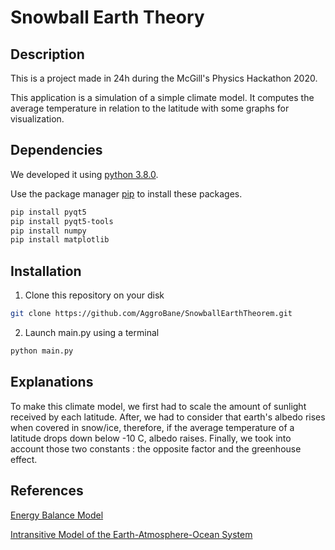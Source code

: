 # Snowball Earth Theory

## Description

This is a project made in 24h during the McGill's Physics Hackathon 2020. 

This application is a simulation of a simple climate model. It computes the average temperature in relation to the latitude with some graphs for visualization.

## Dependencies

We developed it using [python 3.8.0](https://www.python.org/downloads/release/python-380/).

Use the package manager [pip](https://pip.pypa.io/en/stable/) to install these packages.

```bash
pip install pyqt5
pip install pyqt5-tools
pip install numpy
pip install matplotlib
```

## Installation

1. Clone this repository on your disk
```bash
git clone https://github.com/AggroBane/SnowballEarthTheorem.git
```

2. Launch main.py using a terminal
```bash
python main.py
```

## Explanations

To make this climate model, we first had to scale the amount of sunlight received by each latitude. After, we had to consider that earth's albedo rises when covered in snow/ice, therefore, if the average temperature of a latitude drops down below -10 C, albedo raises. Finally, we took into account those two constants : the opposite factor and the greenhouse effect.

## References

[Energy Balance Model](https://www.shodor.org/master/environmental/general/energy/index.html)

[Intransitive Model of the Earth-Atmosphere-Ocean System](https://journals.ametsoc.org/doi/pdf/10.1175/1520-0450%281972%29011%3C0004%3AAIMOTE%3E2.0.CO%3B2)

